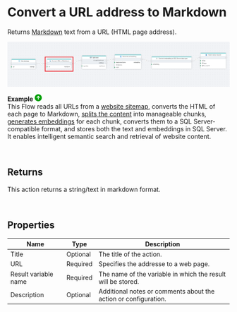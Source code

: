 # Convert a URL address to Markdown


Returns [Markdown](https://en.wikipedia.org/wiki/Markdown) text from a URL (HTML page address).


![img](../../../../images/flow/convert-URL-to-markdown.png)

**Example** ![img](../../../../images/strz.jpg)  
This Flow reads all URLs from a [website sitemap](get-sitemap.md), converts the HTML of each page to Markdown, [splits the content](../ai/split-text.md) into manageable chunks, [generates embeddings](../azure-openai/generate-embedding.md) for each chunk, converts them to a SQL Server-compatible format, and stores both the text and embeddings in SQL Server. It enables intelligent semantic search and retrieval of website content.

<br/>

## Returns

This action returns a string/text in markdown format.

<br/>

## Properties

| Name                 | Type     | Description                                                       |
| -------------------- | -------- | --------------------------------------------------- |
| Title                | Optional |   The title of the action.                    |
| URL                  | Required | Specifies the addresse to a web page.                        |
| Result variable name | Required | The name of the variable in which the result will be stored.  |
| Description          | Optional | Additional notes or comments about the action or configuration. |

<br/>

